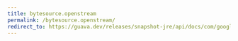 ```yaml
---
title: bytesource.openstream
permalink: /bytesource.openstream/
redirect_to: https://guava.dev/releases/snapshot-jre/api/docs/com/google/common/io/ByteSource.html#openStream--
---
```

